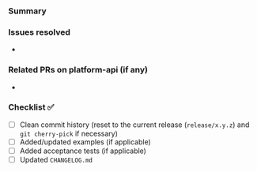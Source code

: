 ### Summary
  
### Issues resolved
-

### Related PRs on platform-api (if any)
-

### Checklist ✅ 
- [ ] Clean commit history (reset to the current release (`release/x.y.z`) and `git cherry-pick` if necessary)
- [ ] Added/updated examples (if applicable)  
- [ ] Added acceptance tests (if applicable)  
- [ ] Updated `CHANGELOG.md`  
